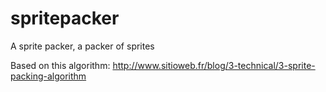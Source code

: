 spritepacker
============

A sprite packer, a packer of sprites

Based on this algorithm: http://www.sitioweb.fr/blog/3-technical/3-sprite-packing-algorithm
